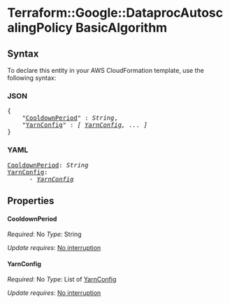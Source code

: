 # Terraform::Google::DataprocAutoscalingPolicy BasicAlgorithm

## Syntax

To declare this entity in your AWS CloudFormation template, use the following syntax:

### JSON

<pre>
{
    "<a href="#cooldownperiod" title="CooldownPeriod">CooldownPeriod</a>" : <i>String</i>,
    "<a href="#yarnconfig" title="YarnConfig">YarnConfig</a>" : <i>[ <a href="basicalgorithm-yarnconfig.md">YarnConfig</a>, ... ]</i>
}
</pre>

### YAML

<pre>
<a href="#cooldownperiod" title="CooldownPeriod">CooldownPeriod</a>: <i>String</i>
<a href="#yarnconfig" title="YarnConfig">YarnConfig</a>: <i>
      - <a href="basicalgorithm-yarnconfig.md">YarnConfig</a></i>
</pre>

## Properties

#### CooldownPeriod

_Required_: No
_Type_: String

_Update requires_: [No interruption](https://docs.aws.amazon.com/AWSCloudFormation/latest/UserGuide/using-cfn-updating-stacks-update-behaviors.html#update-no-interrupt)

#### YarnConfig

_Required_: No
_Type_: List of <a href="basicalgorithm-yarnconfig.md">YarnConfig</a>

_Update requires_: [No interruption](https://docs.aws.amazon.com/AWSCloudFormation/latest/UserGuide/using-cfn-updating-stacks-update-behaviors.html#update-no-interrupt)

